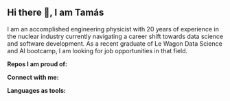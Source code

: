 ## Hi there 👋, I am Tamás

I am an accomplished engineering physicist with 20 years of experience in the nuclear industry currently navigating a career shift towards data science and software development. As a recent graduate of Le Wagon Data Science and AI bootcamp, I am looking for job opportunities in that field.

**Repos I am proud of:**

**Connect with me:**

**Languages as tools:**

<!--
**dzsobacsi/dzsobacsi** is a ✨ _special_ ✨ repository because its `README.md` (this file) appears on your GitHub profile.

Here are some ideas to get you started:

- 🔭 I’m currently working on ...
- 🌱 I’m currently learning ...
- 👯 I’m looking to collaborate on ...
- 🤔 I’m looking for help with ...
- 💬 Ask me about ...
- 📫 How to reach me: ...
- 😄 Pronouns: ...
- ⚡ Fun fact: ...
-->
